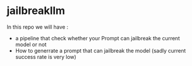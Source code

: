 # jailbreakllm
In this repo we will have :
- a pipeline that check whether your Prompt can jailbreak the current model or not
- How to generrate a prompt that can jailbreak the model (sadly current success rate is very low)



